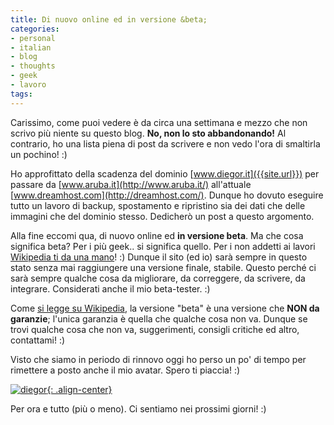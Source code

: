 ```yaml
---
title: Di nuovo online ed in versione &beta;
categories:
- personal
- italian
- blog
- thoughts
- geek
- lavoro
tags:
---
```

Carissimo, come puoi vedere è da circa una settimana e mezzo che non scrivo
più niente su questo blog. **No, non lo sto abbandonando!** Al contrario, ho
una lista piena di post da scrivere e non vedo l'ora di smaltirla un pochino!
:)

Ho approfittato della scadenza del dominio
[www.diegor.it]({{site.url}}) per passare da
[www.aruba.it](http://www.aruba.it/) all'attuale
[www.dreamhost.com](http://dreamhost.com/). Dunque ho dovuto eseguire tutto un
lavoro di backup, spostamento e ripristino sia dei dati che delle immagini che
del dominio stesso. Dedicherò un post a questo argomento.

Alla fine eccomi qua, di nuovo online ed **in versione beta**. Ma
che cosa significa beta? Per i più geek.. si significa quello. Per i non
addetti ai lavori [Wikipedia ti da una
mano](http://it.wikipedia.org/wiki/Versione_beta)! :) Dunque il sito (ed io)
sarà sempre in questo stato senza mai raggiungere una versione finale,
stabile. Questo perché ci sarà sempre qualche cosa da migliorare, da
correggere, da scrivere, da integrare. Considerati anche il mio beta-tester.
:)

Come [si legge su Wikipedia](http://it.wikipedia.org/wiki/Versione_beta), la
versione "beta" è una versione che **NON da garanzie**; l'unica garanzia è
quella che qualche cosa non va. Dunque se trovi qualche cosa che non va,
suggerimenti, consigli critiche ed altro, contattami! :)

Visto che siamo in periodo di rinnovo oggi ho perso un po' di tempo per
rimettere a posto anche il mio avatar. Spero ti piaccia! :)

[![diegor]({{site.url}}/images/diegor.png){: .align-center}]({{site.url}}/images/diegor.png)

Per ora e tutto (più o meno). Ci sentiamo nei prossimi giorni! :)
